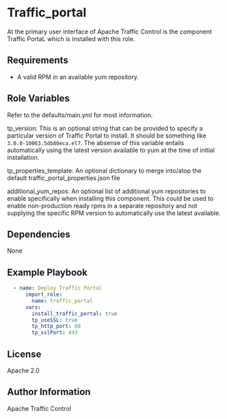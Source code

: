 <!--
    Licensed to the Apache Software Foundation (ASF) under one
    or more contributor license agreements.  See the NOTICE file
    distributed with this work for additional information
    regarding copyright ownership.  The ASF licenses this file
    to you under the Apache License, Version 2.0 (the
    "License"); you may not use this file except in compliance
    with the License.  You may obtain a copy of the License at

      http://www.apache.org/licenses/LICENSE-2.0

    Unless required by applicable law or agreed to in writing,
    software distributed under the License is distributed on an
    "AS IS" BASIS, WITHOUT WARRANTIES OR CONDITIONS OF ANY
    KIND, either express or implied.  See the License for the
    specific language governing permissions and limitations
    under the License.
-->
Traffic_portal
=========

At the primary user interface of Apache Traffic Control is the component Traffic PortaL which is installed with this role.

Requirements
------------

* A valid RPM in an available yum repository.

Role Variables
--------------

Refer to the defaults/main.yml for most information.

tp_version: This is an optional string that can be provided to specify a particular version of Traffic Portal to install.  It should be something like `3.0.0-10063.5db80eca.el7`.  The absense of this variable entails automatically using the latest version available to yum at the time of initial installation.

tp_properties_template: An optional dictionary to merge into/atop the default traffic_portal_properties.json file

additional_yum_repos: An optional list of additional yum repositories to enable specifically when installing this component.  This could be used to enable non-production ready rpms in a separate repository and not supplying the specific RPM version to automatically use the latest available.

Dependencies
------------

None

Example Playbook
----------------
```yaml
  - name: Deploy Traffic Portal
      import_role:
        name: traffic_portal
      vars:
        install_traffic_portal: true
        tp_useSSL: true
        tp_http_port: 80
        tp_sslPort: 443
```

License
-------

Apache 2.0

Author Information
------------------

Apache Traffic Control
